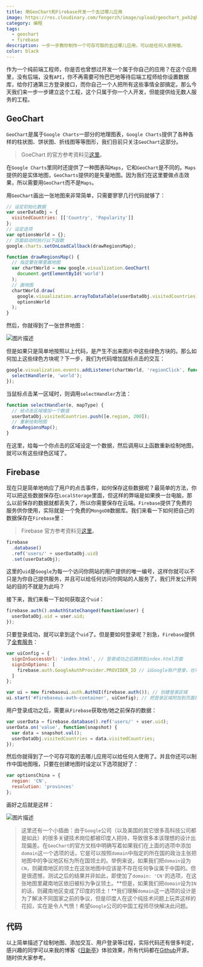 ```yaml
---
title: 用GeoChart和Firebase开发一个去过哪儿应用
image: https://res.cloudinary.com/fengerzh/image/upload/geochart_pxh2qh.png
category: 编程
tags:
  - geochart
  - firebase
description: 一步一步教你制作一个可存可取的去过哪儿应用，可以给任何人使用哦。
color: black
---
```


作为一个纯前端工程师，你是否也曾想过开发一个属于你自己的应用？在这个应用里，没有后端，没有`API`，你不再需要可怜巴巴地等待后端工程师给你设置数据库，给你打通第三方登录接口，而你自己一个人把所有这些事情全部搞定。那么今天我们来一步一步建立这个工程，这个只属于你一个人开发，但能提供给无数人服务的工程。

## GeoChart

`GeoChart`是属于`Google Charts`一部分的地理图表，`Google Charts`提供了各种各样的柱状图、饼状图、折线图等等图形，我们目前只关注`GeoChart`这部分。

> GoeChart 的官方参考资料见[这里][1]。

在`Google Charts`里同时还提供了一种图表叫`Maps`，它和`GeoChart`是不同的。`Maps`提供的是实体地图，`GeoCharts`提供的是矢量地图。因为我们在这里要做点击效果，所以需要用`GeoChart`而不是`Maps`。

用`GeoChart`画出一张地图来非常简单，只需要寥寥几行代码就够了：

```js
// 设定初始化数据
var userDataObj = {
  visitedCountries: [['Country', 'Popularity']]
};
// 设定选项
var optionsWorld = {};
// 页面启动时执行以下函数
google.charts.setOnLoadCallback(drawRegionsMap);

function drawRegionsMap() {
  // 指定要在哪里画地图
  var chartWorld = new google.visualization.GeoChart(
    document.getElementById('world')
  );
  // 画地图
  chartWorld.draw(
    google.visualization.arrayToDataTable(userDataObj.visitedCountries),
    optionsWorld
  );
}
```

然后，你就得到了一张世界地图：

![图片描述][2]

但是如果只是简单地按照以上代码，是产生不出来图片中这些绿色方块的。那么如何加上这些绿色方块呢？下一步，我们为代码增加鼠标点击的交互：

```js
google.visualization.events.addListener(chartWorld, 'regionClick', function(e) {
  selectHandler(e, 'world');
});
```

当鼠标点击某一区域时，则调用`selectHandler`方法：

```js
function selectHandler(e, mapType) {
  // 给点击区域增加一个数值
  userDataObj.visitedCountries.push([e.region, 200]);
  // 重新绘制地图
  drawRegionsMap();
}
```

在这里，给每一个你点击的区域设定一个数据，然后调用以上函数重新绘制地图，就可以有这些绿色区域了。

## Firebase

现在只是简单地响应了用户的点击事件，如何保存这些数据呢？最简单的方法，你可以把这些数据保存在`LocalStorage`里面，但这样的弊端是如果换一台电脑，那么以前保存的数据就都丢失了，所以你需要保存在云端。`Firebase`提供了免费的服务供你使用，实际就是一个免费的`MongoDB`数据库。我们来看一下如何把自己的数据保存在`Firebase`里：

> Firebase 官方参考资料见[这里][3]。

```js
firebase
  .database()
  .ref('users/' + userDataObj.uid)
  .set(userDataObj);
```

这里的`uid`是`Google`为每一个访问你网站的用户提供的唯一编号，这样你就可以不只是为你自己提供服务，并且可以给任何访问你网站的人服务了，我们开发公开网站的目的不就是为此吗？

接下来，我们来看一下如何获取这个`uid`：

```js
firebase.auth().onAuthStateChanged(function(user) {
  userDataObj.uid = user.uid;
});
```

只要登录成功，就可以拿到这个`uid`了。但是要如何登录呢？别急，`Firebase`提供了[全套服务][4]：

```js
var uiConfig = {
  signInSuccessUrl: 'index.html', // 登录成功之后跳转到index.html页面
  signInOptions: [
    firebase.auth.GoogleAuthProvider.PROVIDER_ID // 以Google账户登录，也可以以手机号或邮箱登录
  ]
};

var ui = new firebaseui.auth.AuthUI(firebase.auth()); // 创建登录区域
ui.start('#firebaseui-auth-container', uiConfig); // 把登录区域附加到页面指定位置
```

用户登录成功之后，需要从`Firebase`获取他/她之前保存的数据：

```js
var userData = firebase.database().ref('users/' + user.uid);
userData.on('value', function(snapshot) {
  var data = snapshot.val();
  userDataObj.visitedCountries = data.visitedCountries;
});
```

然后你就得到了一个可存可取的去哪儿应用可以给任何人使用了。并且你还可以制作中国地图哦，只要在创建地图时设定以下选项就好了：

```js
var optionsChina = {
  region: 'CN',
  resolution: 'provinces'
};
```

画好之后就是这样：

![图片描述][5]

> 这里还有一个小插曲：由于`Google`公司（以及美国的其它很多高科技公司都是如此）的很多关键技术岗位都被印度人把持，导致很多本该理想的设计出现偏差。在`GeoChart`的官方文档中明确写着如果我们在上面的选项中添加`domain`这一个选项的话，它是可以按照`domain`中指定的所在国的政治主张把地图中的争议地区标为所在国领土的。举例来说，如果我们把`domain`设为`CN`，则藏南地区的领土在这张地图中应该是不存在任何争议属于中国的。但是很遗憾，测试之后的结果并非如此，即使加了`domain: 'CN'`的选项，在这张地图里藏南地区依旧被标为争议领土。**但是，如果我们把`domain`设为`IN`的话，则藏南地区变成了印度的领土！**我们理解`domain`这一选项的设计是为了解决不同国家之前的争议，但是印度人在这个纯技术问题上玩弄这样的花招，实在是令人气愤！希望`Google`公司的中国工程师尽快解决此问题。

## 代码

以上简单描述了绘制地图、添加交互、用户登录等过程，实际代码还有很多判定，感兴趣的同学可以来我的博客《[日新亭][6]》体验效果，所有代码都在[Github][7]开源，随时供大家参考。

[1]: https://developers.google.com/chart/interactive/docs/gallery/geochart
[2]: https://segmentfault.com/img/bV0sDt
[3]: https://firebase.google.com/?hl=zh-cn
[4]: https://github.com/firebase/firebaseui-web
[5]: https://segmentfault.com/img/bV0sIO
[6]: https://www.fengerzh.com/visit/
[7]: https://github.com/fengerzh/fengerzh.github.io/tree/master/visit
